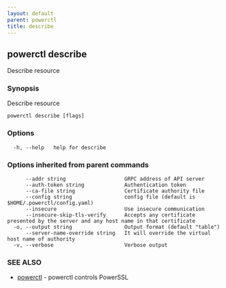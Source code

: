 ```yaml
---
layout: default
parent: powerctl
title: describe
---
```

## powerctl describe

Describe resource

### Synopsis

Describe resource

```
powerctl describe [flags]
```

### Options

```
  -h, --help   help for describe
```

### Options inherited from parent commands

```
      --addr string                   GRPC address of API server
      --auth-token string             Authentication token
      --ca-file string                Certificate authority file
      --config string                 config file (default is $HOME/.powerctl/config.yaml)
      --insecure                      Use insecure communication
      --insecure-skip-tls-verify      Accepts any certificate presented by the server and any host name in that certificate
  -o, --output string                 Output format (default "table")
      --server-name-override string   It will override the virtual host name of authority
  -v, --verbose                       Verbose output
```

### SEE ALSO

* [powerctl](powerctl.md)	 - powerctl controls PowerSSL
